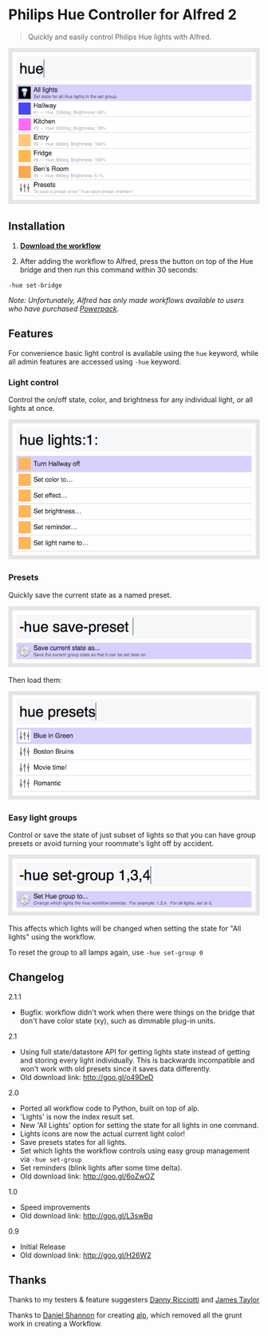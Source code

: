 # Philips Hue Controller for Alfred 2

> Quickly and easily control Philips Hue lights with Alfred.

![Index](/screenshots/index.png)

## Installation

1. **[Download the workflow](http://cl.ly/3R2N1Q1M1v0Z/Philips%20Hue%20Controller%20v2.1.1.alfredworkflow)**

2. After adding the workflow to Alfred, press the button on top of the Hue bridge and then run this command within 30 seconds:

```
-hue set-bridge
```

*Note: Unfortunately, Alfred has only made workflows available to users who have purchased [Powerpack](http://www.alfredapp.com/powerpack/).*

## Features

For convenience basic light control is available using the `hue` keyword, while all admin features are accessed using `-hue` keyword.

### Light control

Control the on/off state, color, and brightness for any individual light, or all lights at once.

![Light Control](/screenshots/light_control.png)

### Presets

Quickly save the current state as a named preset.

![Save Preset](/screenshots/save_preset.png)

Then load them:

![Presets](/screenshots/presets.png)

### Easy light groups

Control or save the state of just subset of lights so that you can have group presets or avoid turning your roommate's light off by accident.

![Set Group](/screenshots/set_group.png)

This affects which lights will be changed when setting the state for "All lights" using the workflow.

To reset the group to all lamps again, use `-hue set-group 0`

## Changelog

2.1.1
* Bugfix: workflow didn't work when there were things on the bridge that don't have color state (xy), such as dimmable plug-in units.

2.1
* Using full state/datastore API for getting lights state instead of getting and storing every light individually.  This is backwards incompatible and won't work with old presets since it saves data differently.
* Old download link: http://goo.gl/o49DeD

2.0
* Ported all workflow code to Python, built on top of alp.
* 'Lights' is now the index result set.
* New 'All Lights' option for setting the state for all lights in one command.
* Lights icons are now the actual current light color!
* Save presets states for all lights.
* Set which lights the workflow controls using easy group management via `-hue set-group`
* Set reminders (blink lights after some time delta).
* Old download link: http://goo.gl/6oZwOZ

1.0
* Speed improvements
* Old download link: http://goo.gl/L3swBq

0.9
* Initial Release
* Old download link: http://goo.gl/H26W2

## Thanks

Thanks to my testers & feature suggesters [Danny Ricciotti](https://github.com/objectiveSee) and [James Taylor](https://twitter.com/JamesCMTaylor)

Thanks to [Daniel Shannon](https://github.com/phyllisstein) for creating [alp](https://github.com/phyllisstein/alp), which removed all the grunt work in creating a Workflow.
